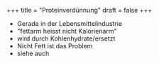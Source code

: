 +++
title = "Proteinverdünnung"
draft = false
+++

-   Gerade in der Lebensmittelindustrie
-   "fettarm heisst nicht Kalorienarm"
-   wird durch Kohlenhydrate/ersetzt
-   Nicht Fett ist das Problem
-   siehe auch